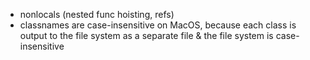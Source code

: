 - nonlocals (nested func hoisting, refs)
- classnames are case-insensitive on MacOS, because each class is output to the file system as a separate file & the file system is case-insensitive

